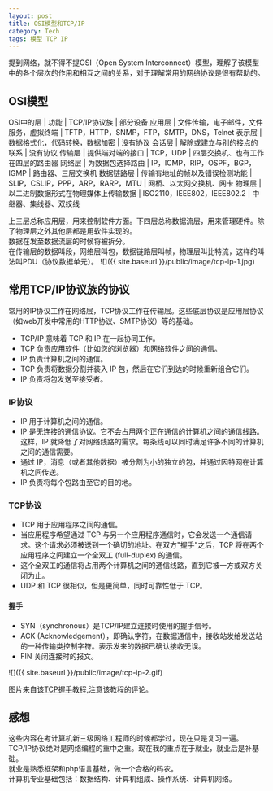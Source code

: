 ```yaml
--- 
layout: post 
title: OSI模型和TCP/IP 
category: Tech 
tags: 模型 TCP IP 
---
```


提到网络，就不得不提OSI（Open System Interconnect）模型，理解了该模型中的各个层次的作用和相互之间的关系，对于理解常用的网络协议是很有帮助的。

## OSI模型

OSI中的层 | 功能 | TCP/IP协议族 | 部分设备
应用层 | 文件传输，电子邮件，文件服务，虚拟终端 | TFTP，HTTP，SNMP，FTP，SMTP，DNS，Telnet
表示层 | 数据格式化，代码转换，数据加密 | 没有协议
会话层 | 解除或建立与别的接点的联系 | 没有协议
传输层 | 提供端对端的接口 | TCP，UDP | 四层交换机、也有工作在四层的路由器
网络层 | 为数据包选择路由 | IP，ICMP，RIP，OSPF，BGP，IGMP | 路由器、三层交换机
数据链路层 | 传输有地址的帧以及错误检测功能 | SLIP，CSLIP，PPP，ARP，RARP，MTU | 网桥、以太网交换机、网卡
物理层 | 以二进制数据形式在物理媒体上传输数据 | ISO2110，IEEE802，IEEE802.2 | 中继器、集线器、双绞线

上三层总称应用层，用来控制软件方面。下四层总称数据流层，用来管理硬件。除了物理层之外其他层都是用软件实现的。  
数据在发至数据流层的时候将被拆分。  
在传输层的数据叫段，网络层叫包，数据链路层叫帧，物理层叫比特流，这样的叫法叫PDU（协议数据单元）。
![]({{ site.baseurl }}/public/image/tcp-ip-1.jpg)

## 常用TCP/IP协议族的协议

常用的IP协议工作在网络层，TCP协议工作在传输层。这些底层协议是应用层协议（如web开发中常用的HTTP协议、SMTP协议）等的基础。

- TCP/IP 意味着 TCP 和 IP 在一起协同工作。
- TCP 负责应用软件（比如您的浏览器）和网络软件之间的通信。
- IP 负责计算机之间的通信。
- TCP 负责将数据分割并装入 IP 包，然后在它们到达的时候重新组合它们。
- IP 负责将包发送至接受者。

### IP协议

- IP 用于计算机之间的通信。  
- IP 是无连接的通信协议。它不会占用两个正在通信的计算机之间的通信线路。这样，IP 就降低了对网络线路的需求。每条线可以同时满足许多不同的计算机之间的通信需要。  
- 通过 IP，消息（或者其他数据）被分割为小的独立的包，并通过因特网在计算机之间传送。  
- IP 负责将每个包路由至它的目的地。  

### TCP协议

- TCP 用于应用程序之间的通信。
- 当应用程序希望通过 TCP 与另一个应用程序通信时，它会发送一个通信请求。这个请求必须被送到一个确切的地址。在双方"握手"之后，TCP 将在两个应用程序之间建立一个全双工 (full-duplex) 的通信。
- 这个全双工的通信将占用两个计算机之间的通信线路，直到它被一方或双方关闭为止。
- UDP 和 TCP 很相似，但是更简单，同时可靠性低于 TCP。

#### 握手

- SYN（synchronous）是TCP/IP建立连接时使用的握手信号。
- ACK (Acknowledgement），即确认字符，在数据通信中，接收站发给发送站的一种传输类控制字符。表示发来的数据已确认接收无误。
- FIN 关闭连接时的报文。

![]({{ site.baseurl }}/public/image/tcp-ip-2.gif)

图片来自[该TCP握手教程](http://blog.csdn.net/whuslei/article/details/6667471),注意该教程的评论。

## 感想

这些内容在考计算机新三级网络工程师的时候都学过，现在只是复习一遍。TCP/IP协议绝对是网络编程的重中之重。现在我的重点在于就业，就业后是补基础。  
就业是熟悉框架和php语言基础，做一个合格的码农。  
计算机专业基础包括：数据结构、计算机组成、操作系统、计算机网络。